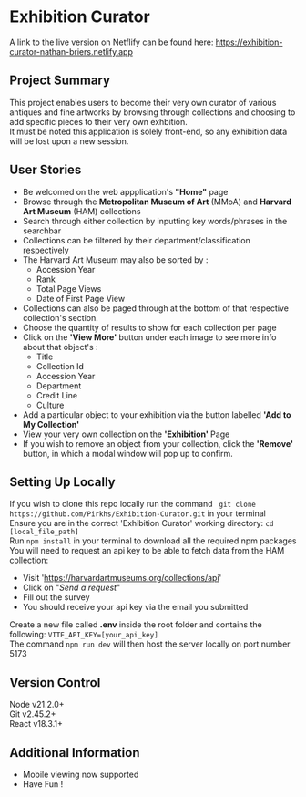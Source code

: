
# Exhibition Curator

A link to the live version on Netflify can be found here: https://exhibition-curator-nathan-briers.netlify.app

## Project Summary
This project enables users to become their very own curator of various antiques and fine artworks by browsing through collections and choosing to add specific pieces to their very own exhbition. <br>
It must be noted this application is solely front-end, so any exhibition data will be lost upon a new session.

## User Stories
- Be welcomed on the web appplication's **"Home"** page
- Browse through the **Metropolitan Museum of Art** (MMoA) and **Harvard Art Museum** (HAM) collections
- Search through either collection by inputting key words/phrases in the searchbar
- Collections can be filtered by their department/classification respectively
- The Harvard Art Museum may also be sorted by :
    - Accession Year
    - Rank
    - Total Page Views
    - Date of First Page View
- Collections can also be paged through at the bottom of that respective collection's section.
- Choose the quantity of results to show for each collection per page
- Click on the **'View More'** button under each image to see more info about that object's :
    - Title
    - Collection Id
    - Accession Year
    - Department
    - Credit Line
    - Culture
- Add a particular object to your exhibition via the button labelled **'Add to My Collection'**
- View your very own collection on the **'Exhibition'** Page
- If you wish to remove an object from your collection, click the **'Remove'** button, in which a modal window will pop up to confirm.

## Setting Up Locally
If you wish to clone this repo locally run the command ``` git clone https://github.com/Pirkhs/Exhibition-Curator.git``` in your terminal <br> 
Ensure you are in the correct 'Exhibition Curator' working directory: ```cd [local_file_path]``` <br> 
Run ```npm install``` in your terminal to download all the required npm packages <br> 
You will need to request an api key to be able to fetch data from the HAM collection:
- Visit 'https://harvardartmuseums.org/collections/api'
- Click on "*Send a request*"
- Fill out the survey 
- You should receive your api key via the email you submitted <br>

Create a new file called **.env** inside the root folder and contains the following: ```VITE_API_KEY=[your_api_key]``` <br>
The command ```npm run dev``` will then host the server locally on port number 5173 <br> 

## Version Control
Node v21.2.0+ <br>
Git v2.45.2+ <br>
React v18.3.1+

## Additional Information
- Mobile viewing now supported
- Have Fun !